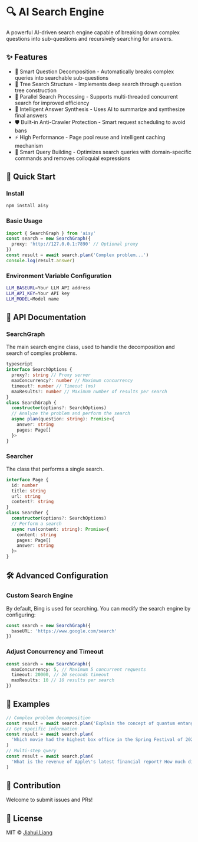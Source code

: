 # 🔍 AI Search Engine

A powerful AI-driven search engine capable of breaking down complex questions into sub-questions and recursively searching for answers.

## ✨ Features

- 🤖 Smart Question Decomposition - Automatically breaks complex queries into searchable sub-questions
- 🌲 Tree Search Structure - Implements deep search through question tree construction
- 🔄 Parallel Search Processing - Supports multi-threaded concurrent search for improved efficiency
- 🧠 Intelligent Answer Synthesis - Uses AI to summarize and synthesize final answers
- 🛡️ Built-in Anti-Crawler Protection - Smart request scheduling to avoid bans
- ⚡ High Performance - Page pool reuse and intelligent caching mechanism
- 📝 Smart Query Building - Optimizes search queries with domain-specific commands and removes colloquial expressions

## 🚀 Quick Start

### Install

```bash
npm install aisy
```

### Basic Usage

```typescript
import { SearchGraph } from 'aisy'
const search = new SearchGraph({
  proxy: 'http://127.0.0.1:7890' // Optional proxy
})
const result = await search.plan('Complex problem...')
console.log(result.answer)
```

### Environment Variable Configuration

```bash
LLM_BASEURL=Your LLM API address
LLM_API_KEY=Your API key
LLM_MODEL=Model name
```

## 📖 API Documentation 

### SearchGraph

The main search engine class, used to handle the decomposition and search of complex problems.

```typescript
typescript
interface SearchOptions {
  proxy?: string // Proxy server
  maxConcurrency?: number // Maximum concurrency
  timeout?: number // Timeout (ms)
  maxResults?: number // Maximum number of results per search
}
class SearchGraph {
  constructor(options?: SearchOptions)
  // Analyze the problem and perform the search
  async plan(question: string): Promise<{
    answer: string
    pages: Page[]
  }>
}
```

### Searcher

The class that performs a single search.

```typescript
interface Page {
  id: number
  title: string
  url: string
  content?: string
}
class Searcher {
  constructor(options?: SearchOptions)
  // Perform a search
  async run(content: string): Promise<{
    content: string
    pages: Page[]
    answer: string
  }>
}
```

## 🛠️ Advanced Configuration

### Custom Search Engine

By default, Bing is used for searching. You can modify the search engine by configuring:

```typescript
const search = new SearchGraph({
  baseURL: 'https://www.google.com/search'
})
```

### Adjust Concurrency and Timeout

```typescript
const search = new SearchGraph({
  maxConcurrency: 5, // Maximum 5 concurrent requests
  timeout: 20000, // 20 seconds timeout
  maxResults: 10 // 10 results per search
})
```

## 📝 Examples

```typescript
// Complex problem decomposition
const result = await search.plan('Explain the concept of quantum entanglement and its application in quantum computing')
// Get specific information
const result = await search.plan(
  'Which movie had the highest box office in the Spring Festival of 2024? What is the specific data?'
)
// Multi-step query
const result = await search.plan(
  'What is the revenue of Apple\'s latest financial report? How much did it increase compared to last year?'
)
```

## 🤝 Contribution

Welcome to submit issues and PRs!

## 📄 License

MIT © [Jiahui.Liang](LICENSE)
